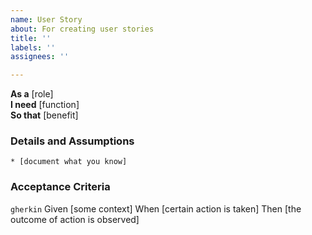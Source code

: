 ```yaml
---
name: User Story
about: For creating user stories
title: ''
labels: ''
assignees: ''

---
```


**As a** [role]  
**I need** [function]  
**So that** [benefit]  
      
### Details and Assumptions
    * [document what you know]      
### Acceptance Criteria     
```gherkin```
    Given [some context]
    When [certain action is taken]
    Then [the outcome of action is observed]
